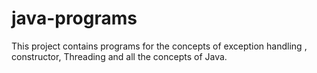 # java-programs
This project contains programs for the concepts of exception handling , constructor, Threading and all the concepts of Java.
